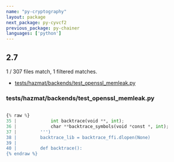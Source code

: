 ```yaml
---
name: "py-cryptography"
layout: package
next_package: py-cyvcf2
previous_package: py-chainer
languages: ['python']
---
```

## 2.7
1 / 307 files match, 1 filtered matches.

 - [tests/hazmat/backends/test_openssl_memleak.py](#testshazmatbackendstest_openssl_memleakpy)

### tests/hazmat/backends/test_openssl_memleak.py

```python

{% raw %}
35 |             int backtrace(void **, int);
36 |             char **backtrace_symbols(void *const *, int);
37 |         ''')
38 |         backtrace_lib = backtrace_ffi.dlopen(None)
39 | 
40 |         def backtrace():
{% endraw %}

```